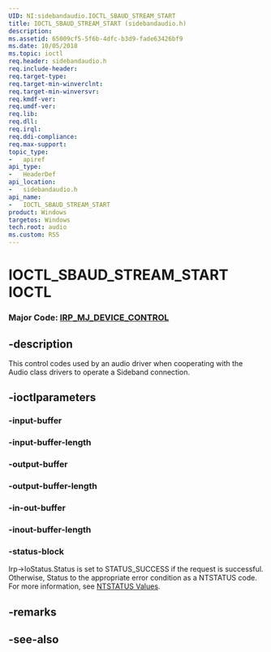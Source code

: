 ```yaml
---
UID: NI:sidebandaudio.IOCTL_SBAUD_STREAM_START
title: IOCTL_SBAUD_STREAM_START (sidebandaudio.h)
description: 
ms.assetid: 65009cf5-5f6b-4dfc-b3d9-fade63426bf9
ms.date: 10/05/2018
ms.topic: ioctl
req.header: sidebandaudio.h
req.include-header:
req.target-type:
req.target-min-winverclnt:
req.target-min-winversvr:
req.kmdf-ver:
req.umdf-ver:
req.lib:
req.dll:
req.irql: 
req.ddi-compliance:
req.max-support:
topic_type: 
-	apiref
api_type: 
-	HeaderDef
api_location: 
-	sidebandaudio.h
api_name: 
-	IOCTL_SBAUD_STREAM_START
product: Windows
targetos: Windows
tech.root: audio
ms.custom: RS5
---
```


# IOCTL_SBAUD_STREAM_START IOCTL

### Major Code:  [IRP_MJ_DEVICE_CONTROL](https://docs.microsoft.com/windows-hardware/drivers/kernel/irp-mj-device-control)

## -description
This control codes used by an audio driver when cooperating with the Audio class drivers to operate a Sideband connection.




## -ioctlparameters

### -input-buffer

<text></text>

### -input-buffer-length 

<text></text>

### -output-buffer

<text></text>

### -output-buffer-length 

<text></text>

### -in-out-buffer

<text></text>

### -inout-buffer-length 

<text></text>

### -status-block

Irp->IoStatus.Status is set to STATUS_SUCCESS if the request is successful.
Otherwise, Status to the appropriate error condition as a NTSTATUS code. 
For more information, see [NTSTATUS Values](https://docs.microsoft.com/windows-hardware/drivers/kernel/ntstatus-values).

## -remarks

## -see-also
